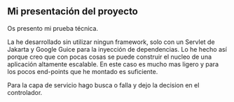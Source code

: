 ## Mi presentación del proyecto

Os presento mi prueba técnica. 

La he desarrollado sin utilizar ningun framework, solo con un Servlet de Jakarta y Google Guice para la inyección de dependencias. Lo he hecho así porque creo que con pocas cosas se puede construir el nucleo de una aplicación altamente escalable. En este caso es mucho mas ligero y para los pocos end-points que he montado es suficiente.


Para la capa de servicio hago busca o falla y dejo la decision en el controlador.